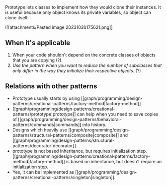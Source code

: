 Prototype lets classes to implement how they would clone their instances. It is useful because only object knows its private variables, so object can clone itself.

![[attachments/Pasted image 20231030175621.png]]

## When it's applicable
1. When your code shouldn't depend on the concrete classes of objects that you are copying (?).
2. *Use the pattern when you want to reduce the number of subclasses that only differ in the way they initialize their respective objects.* (?)

## Relations with other patterns
- Prototype usually starts by using [[graph/programming/design-patterns/creational-patterns/factory-method|factory-method]]
- [[graph/programming/design-patterns/creational-patterns/prototype|prototype]] can help when you need to save copies of [[graph/programming/design-patterns/behavioral-patterns/commands|commands]] into history.
- Designs which heavily use [[graph/programming/design-patterns/structural-patterns/composite|composite]] and [[graph/programming/design-patterns/structural-patterns/decorator|decorator]] 
- prototype is not based inheritance, but requires initialization step. [[graph/programming/design-patterns/creational-patterns/factory-method|factory-method]] is based on inheritance, but doesn't require an initialization step.
- Yes, it can be implemented as [[graph/programming/design-patterns/creational-patterns/singleton|singleton]].
